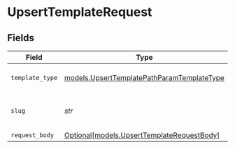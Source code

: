 # UpsertTemplateRequest


## Fields

| Field                                                                                          | Type                                                                                           | Required                                                                                       | Description                                                                                    | Example                                                                                        |
| ---------------------------------------------------------------------------------------------- | ---------------------------------------------------------------------------------------------- | ---------------------------------------------------------------------------------------------- | ---------------------------------------------------------------------------------------------- | ---------------------------------------------------------------------------------------------- |
| `template_type`                                                                                | [models.UpsertTemplatePathParamTemplateType](../models/upserttemplatepathparamtemplatetype.md) | :heavy_check_mark:                                                                             | The type of template to update                                                                 | sms                                                                                            |
| `slug`                                                                                         | *str*                                                                                          | :heavy_check_mark:                                                                             | The slug of the template to update                                                             | verification-code                                                                              |
| `request_body`                                                                                 | [Optional[models.UpsertTemplateRequestBody]](../models/upserttemplaterequestbody.md)           | :heavy_minus_sign:                                                                             | N/A                                                                                            |                                                                                                |
